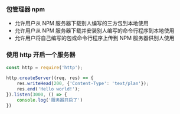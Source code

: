   

### 包管理器 npm

+ 允许用户从 NPM 服务器下载别人编写的三方包到本地使用
+ 允许用户从 NPM 服务器下载并安装别人编写的命令行程序到本地使用
+ 允许用户将自己编写的包或命令行程序上传到 NPM 服务器供别人使用



### 使用 http 开启一个服务器

``` javascript
const http = require('http');

http.createServer((req, res) => {
	res.writeHead(200, {'Content-Type': 'text/plan'});
	res.end('Hello world!');
}).listen(3000, () => {
	console.log('服务器开启了')
})
```

